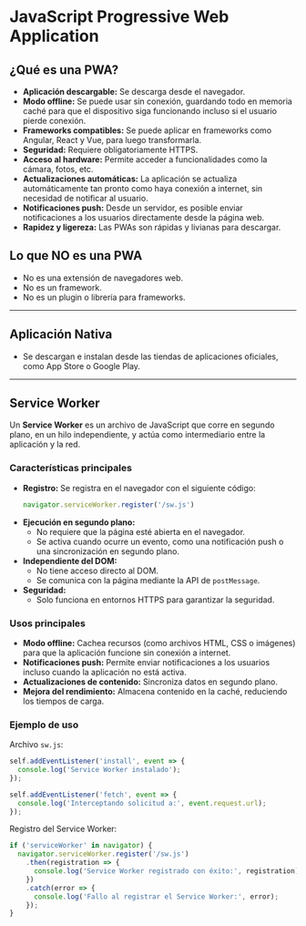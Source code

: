 # JavaScript Progressive Web Application

## ¿Qué es una PWA?

- **Aplicación descargable:** Se descarga desde el navegador.
- **Modo offline:** Se puede usar sin conexión, guardando todo en memoria caché para que el dispositivo siga funcionando incluso si el usuario pierde conexión.
- **Frameworks compatibles:** Se puede aplicar en frameworks como Angular, React y Vue, para luego transformarla.
- **Seguridad:** Requiere obligatoriamente HTTPS.
- **Acceso al hardware:** Permite acceder a funcionalidades como la cámara, fotos, etc.
- **Actualizaciones automáticas:** La aplicación se actualiza automáticamente tan pronto como haya conexión a internet, sin necesidad de notificar al usuario.
- **Notificaciones push:** Desde un servidor, es posible enviar notificaciones a los usuarios directamente desde la página web.
- **Rapidez y ligereza:** Las PWAs son rápidas y livianas para descargar.

## Lo que NO es una PWA

- No es una extensión de navegadores web.
- No es un framework.
- No es un plugin o librería para frameworks.

---

## Aplicación Nativa

- Se descargan e instalan desde las tiendas de aplicaciones oficiales, como App Store o Google Play.

---

## Service Worker

Un **Service Worker** es un archivo de JavaScript que corre en segundo plano, en un hilo independiente, y actúa como intermediario entre la aplicación y la red.

### Características principales

- **Registro:** Se registra en el navegador con el siguiente código:
  ```javascript
  navigator.serviceWorker.register('/sw.js')
  ```
- **Ejecución en segundo plano:**
  - No requiere que la página esté abierta en el navegador.
  - Se activa cuando ocurre un evento, como una notificación push o una sincronización en segundo plano.
- **Independiente del DOM:**
  - No tiene acceso directo al DOM.
  - Se comunica con la página mediante la API de `postMessage`.
- **Seguridad:**
  - Solo funciona en entornos HTTPS para garantizar la seguridad.

### Usos principales

- **Modo offline:** Cachea recursos (como archivos HTML, CSS o imágenes) para que la aplicación funcione sin conexión a internet.
- **Notificaciones push:** Permite enviar notificaciones a los usuarios incluso cuando la aplicación no está activa.
- **Actualizaciones de contenido:** Sincroniza datos en segundo plano.
- **Mejora del rendimiento:** Almacena contenido en la caché, reduciendo los tiempos de carga.

### Ejemplo de uso

Archivo `sw.js`:
```javascript
self.addEventListener('install', event => {
  console.log('Service Worker instalado');
});

self.addEventListener('fetch', event => {
  console.log('Interceptando solicitud a:', event.request.url);
});
```

Registro del Service Worker:
```javascript
if ('serviceWorker' in navigator) {
  navigator.serviceWorker.register('/sw.js')
    .then(registration => {
      console.log('Service Worker registrado con éxito:', registration);
    })
    .catch(error => {
      console.log('Fallo al registrar el Service Worker:', error);
    });
}
```

